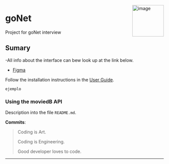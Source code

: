 <a href="https://digimatweb.github.io"><img src="https://png.pngtree.com/template/20190927/ourmid/pngtree-wolf-head-icon-logo-vector-image_310563.jpg" alt="image" align="right" width="100"></a>
# goNet
Project for goNet interview

## Sumary 
-All info about the interface can bew look up at the link below.
- [Figma](https://www.figma.com/file/CTkb0YG2cdRwseYFxViMWA/Untitled?node-id=0%3A1)

Follow the installation instructions in the [User Guide](https://docs.aplus-framework.com/guides/projects/app/index.html).

```
ejemplo 
```

### Using the moviedB API
Description into the file `README.md`.

**Commits**:
> Coding is Art.
>
> Coding is Engineering.
>
> Good developer loves to code.


---
